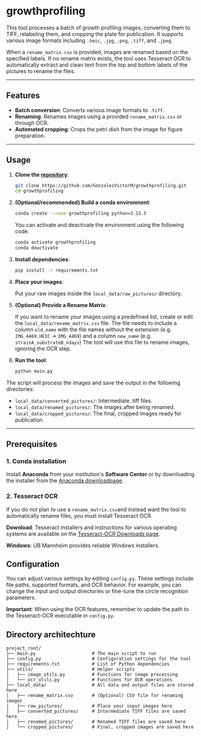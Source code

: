 # growthprofiling

This tool processes a batch of growth profiling images, converting them to TIFF, relabeling them, and cropping the plate for publication. It supports various image formats including `.heic`, `.jpg`, `.png`, `.tiff`, and `.jpeg`.

When a `rename_matrix.csv` is provided, images are renamed based on the specified labels. If no rename matrix exists, the tool uses Tesseract OCR to automatically extract and clean text from the top and bottom labels of the pictures to rename the files.

***

## Features

* **Batch conversion**: Converts various image formats to `.tiff`.
* **Renaming**: Renames images using a provided `rename_matrix.csv` or through OCR.
* **Automated cropping**: Crops the petri dish from the image for figure preparation.

***

## Usage

1.  **Clone the [repository](https://github.com/GonzalezVictorM/growthprofiling.git)**:

    ```bash
    git clone https://github.com/GonzalezVictorM/growthprofiling.git
    cd growthprofiling
    ```
2.  **(Optional/recommended) Build a conda environment**:

    ```bash
    conda create --name growthprofiling python=3.13.5
    ```

    You can activate and deactivate the environment using the following code.

    ```bash
    conda activate growthprofiling
    conda deactivate
    ```

3.  **Install dependencies**:

    ```bash
    pip install -r requirements.txt
    ```

4.  **Place your images**:

    Put your raw images inside the `local_data/raw_pictures/` directory.

5. **(Optional) Provide a Rename Matrix**: 

    If you want to rename your images using a predefined list, create or edit the `local_data/rename_matrix.csv` file. The file needs to include a column `old_name` with the file names without the extension (e.g. `IMG_4469.HEIC` → `IMG_4469`) and a column `new_name` (e.g. `strainA_substrateB_ndays`) The tool will use this file to rename images, ignoring the OCR step.

4.  **Run the tool**:

    ```bash
    python main.py
    ```

The script will process the images and save the output in the following directories:

* `local_data/converted_pictures/`: Intermediate .tiff files.
* `local_data/renamed_pictures/`: The images after being renamed.
* `local_data/cropped_pictures/`: The final, cropped images ready for publication.

***

## Prerequisites

### 1. Conda installation

Install **Anaconda** from your institution's **Software Center** or by downloading the installer from the [Anaconda downloadpage](https://www.anaconda.com/download).

### 2. Tesseract OCR

If you do not plan to use a `rename_matrix.csv`and instead want the tool to automatically rename files, you must install Tesseract OCR.

**Download**: Tesseract installers and instructions for various operating systems are available on the [Tesseract-OCR Downloads page](https://tesseract-ocr.github.io/tessdoc/Downloads.html).

**Windows**: UB Mannheim provides reliable Windows installers.

## Configuration

You can adjust various settings by editing `config.py`. These settings include file paths, supported formats, and OCR behavior. For example, you can change the input and output directories or fine-tune the circle recognition parameters.

**Important**: When using the OCR features, remember to update the path to the Tesseract-OCR executable in `config.py`.

## Directory architechture

```
project_root/  
├── main.py                     # The main script to run
├── config.py                   # Configuration settings for the tool
├── requirements.txt            # List of Python dependencies
├── utils/                      # Helper scripts
│   ├── image_utils.py          # Functions for image processing
│   └── ocr_utils.py            # Functions for OCR operations
├── local_data/                 # All data and output files are stored here
│   ├── rename_matrix.csv       # (Optional) CSV file for renaming images
│   ├── raw_pictures/           # Place your input images here
│   ├── converted_pictures/     # Intermediate TIFF files are saved here
│   ├── renamed_pictures/       # Renamed TIFF files are saved here
│   └── cropped_pictures/       # Final, cropped images are saved here
```